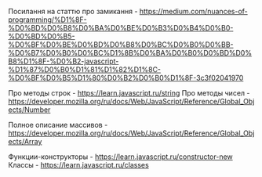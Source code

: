 Посилання на статтю про замикання - https://medium.com/nuances-of-programming/%D1%8F-%D0%BD%D0%B8%D0%BA%D0%BE%D0%B3%D0%B4%D0%B0-%D0%BD%D0%B5-%D0%BF%D0%BE%D0%BD%D0%B8%D0%BC%D0%B0%D0%BB-%D0%B7%D0%B0%D0%BC%D1%8B%D0%BA%D0%B0%D0%BD%D0%B8%D1%8F-%D0%B2-javascript-%D1%87%D0%B0%D1%81%D1%82%D1%8C-%D0%BF%D0%B5%D1%80%D0%B2%D0%B0%D1%8F-3c3f02041970

Про методы строк - https://learn.javascript.ru/string
Про методы чисел - https://developer.mozilla.org/ru/docs/Web/JavaScript/Reference/Global_Objects/Number

Полное описание массивов - https://developer.mozilla.org/ru/docs/Web/JavaScript/Reference/Global_Objects/Array

Функции-конструкторы - https://learn.javascript.ru/constructor-new
Классы - https://learn.javascript.ru/classes
